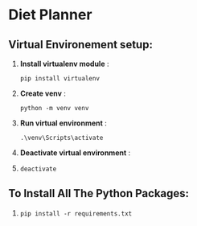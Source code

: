 # Diet Planner

## Virtual Environement setup:
  1. __Install virtualenv module__ :
     ```
     pip install virtualenv
  3. __Create venv__ :
     ```
     python -m venv venv
  5. __Run virtual environment__ :
     ```
     .\venv\Scripts\activate
  7. __Deactivate virtual environment__ :
  8. ```
     deactivate
## To Install All The Python Packages:
  1. ```
     pip install -r requirements.txt
